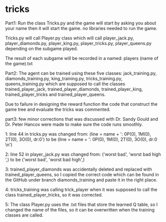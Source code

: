 # tricks
Part1: Run the class Tricks.py and the game will start by asking you about your name then it will start the game.
no libraries needed to run the game.

Tricks.py will call Player.py class which will call player_jack.py, player_diamonds.py, player_king.py, player_tricks.py, player_queens.py depending on the subgame played. 

The result of each subgame will be recorded in a named: players (name of the game).txt   

Part2: The agent can be trained using these five classes: jack_training.py, diamonds_training.py, king_training.py, tricks_training.py, queens_training.py which are supposed to call the classes trained_player_jack, trained_player_diamonds, trained_player_king, trained_player_tricks and trained_player_queens.



Due to failure in designing the reward function the code that construct the game tree and evaluate the tricks was commented.



part3: few minor corrections that was discussed with Dr. Sandy Gould and Dr. Peter Hancox were made to make sure the code runs smoothly. 

1: line 44 in tricks.py was changed from: (line = name + ': 0P(0), 1M(0), 2T(0), 3O(0), dr:0') to be (line = name + ': 0P(0), 1M(0), 2T(0), 3O(0), dr:0 \n')

2: line 52 in player_jack.py was changed from: ('worst bad', 'worst bad high ',) to be ('worst bad', 'worst bad high',)

3: trained_player_diamonds was accidentally deleted and replaced with trained_player_queens, so I copied the correct code which can be found in the GitHub under branch diamonds_training and paste it in the right place.

4: tricks_training was calling trick_player when it was supposed to call the class trained_player_tricks, so it was corrected.

5: The class Player.py uses the .txt files that store the learned Q table, so I changed the name of the files, so it can be overwritten when the training classes are called.

